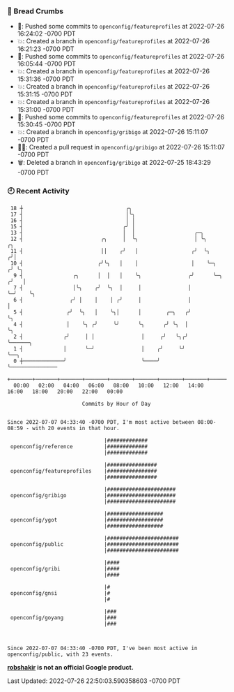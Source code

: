 ### 🍞 Bread Crumbs

 * 🚢: Pushed some commits to `openconfig/featureprofiles` at 2022-07-26 16:24:02 -0700 PDT
 * 💥: Created a branch in `openconfig/featureprofiles` at 2022-07-26 16:21:23 -0700 PDT
 * 🚢: Pushed some commits to `openconfig/featureprofiles` at 2022-07-26 16:05:44 -0700 PDT
 * 💥: Created a branch in `openconfig/featureprofiles` at 2022-07-26 15:31:36 -0700 PDT
 * 💥: Created a branch in `openconfig/featureprofiles` at 2022-07-26 15:31:15 -0700 PDT
 * 💥: Created a branch in `openconfig/featureprofiles` at 2022-07-26 15:31:00 -0700 PDT
 * 🚢: Pushed some commits to `openconfig/featureprofiles` at 2022-07-26 15:30:45 -0700 PDT
 * 💥: Created a branch in `openconfig/gribigo` at 2022-07-26 15:11:07 -0700 PDT
 * ✍🏼: Created a pull request in `openconfig/gribigo` at 2022-07-26 15:11:07 -0700 PDT
 * 🗑: Deleted a branch in `openconfig/gribigo` at 2022-07-25 18:43:29 -0700 PDT

### 🕘 Recent Activity
```
 18 ┼                                 ╭╮
 17 ┤                                 │╰╮
 16 ┤                                 │ │
 15 ┤                                ╭╯ │
 13 ┤                                │  │                   ╭─╮
 12 ┤                         ╭╮     │  ╰╮                  │ ╰╮         ╭╮
 11 ┤                         ││    ╭╯   │                 ╭╯  ╰╮       ╭╯│
 10 ┤                        ╭╯╰╮   │    │                 │    ╰─╮    ╭╯ ╰╮
  9 ┤                ╭╮      │  │   │    ╰╮               ╭╯      ╰─╮ ╭╯   │
  7 ┤                │╰╮    ╭╯  ╰╮  │     │               │         ╰─╯    ╰╮
  6 ┤               ╭╯ │    │    │ ╭╯     │               │                 │
  5 ┤              ╭╯  ╰╮   │    ╰╮│      │        ╭─╮   ╭╯                 ╰╮
  4 ┤              │    ╰╮ ╭╯     ╰╯      ╰╮      ╭╯ ╰╮  │                   ╰╮
  2 ┤             ╭╯     │ │               │     ╭╯   ╰╮╭╯                    ╰──────╮
  1 ┤             │      ╰─╯               │    ╭╯     ╰╯                            ╰──╮
  0 ┼─────────────╯                        ╰────╯                                       ╰───────────────
    +───────+───────+───────+───────+───────+───────+───────+───────+───────+───────+───────+───────+────
  00:00   02:00   04:00   06:00   08:00   10:00   12:00   14:00   16:00   18:00   20:00   22:00   00:00   

						Commits by Hour of Day


Since 2022-07-07 04:33:40 -0700 PDT, I'm most active between 08:00-08:59 - with 20 events in that hour.

```



```
                               |#############
 openconfig/reference          |#############
                               |#############

                               |################
 openconfig/featureprofiles    |################
                               |################

                               |######################
 openconfig/gribigo            |######################
                               |######################

                               |##################
 openconfig/ygot               |##################
                               |##################

                               |#######################
 openconfig/public             |#######################
                               |#######################

                               |####
 openconfig/gribi              |####
                               |####

                               |#
 openconfig/gnsi               |#
                               |#

                               |###
 openconfig/goyang             |###
                               |###



Since 2022-07-07 04:33:40 -0700 PDT, I've been most active in openconfig/public, with 23 events.

```
**[robshakir](mailto:robjs@google.com) is not an official Google product.**  


Last Updated: 2022-07-26 22:50:03.590358603 -0700 PDT
